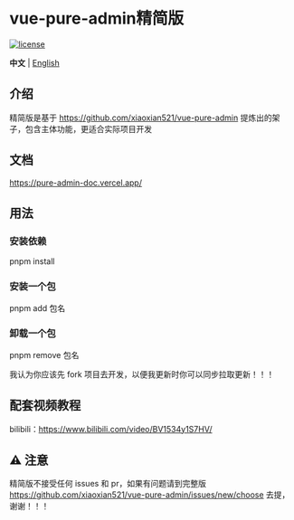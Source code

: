 <h1>vue-pure-admin精简版</h1>

[![license](https://img.shields.io/github/license/xiaoxian521/vue-pure-admin.svg)](LICENSE)

**中文** | [English](./README.en-US.md)

## 介绍

精简版是基于 https://github.com/xiaoxian521/vue-pure-admin 提炼出的架子，包含主体功能，更适合实际项目开发

## 文档

<https://pure-admin-doc.vercel.app/>

## 用法

### 安装依赖

pnpm install

### 安装一个包

pnpm add 包名

### 卸载一个包

pnpm remove 包名

我认为你应该先 fork 项目去开发，以便我更新时你可以同步拉取更新！！！

## 配套视频教程

bilibili：https://www.bilibili.com/video/BV1534y1S7HV/

## ⚠️ 注意

精简版不接受任何 issues 和 pr，如果有问题请到完整版 https://github.com/xiaoxian521/vue-pure-admin/issues/new/choose 去提，谢谢！！！
